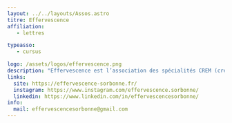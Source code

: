 ```yaml
---
layout: ../../layouts/Assos.astro
titre: Effervescence
affiliation: 
   - lettres

typeasso: 
   - cursus

logo: /assets/logos/effervescence.png
description: "Effervescence est l’association des spécialités CREM (création éditoriale multi-supports), CORREM (métiers de l’écrit et de la correction) et SCEDIL (métier édition et audiovisuel du master de lettres et multimédias). Elle soutient les projets du master ainsi que ceux de jeunes créateurs et créatrices, favorise l’insertion professionnelle et valorise la formation auprès des professionnelles et professionnels."
links:
  site: https://effervescence-sorbonne.fr/
  instagram: https://www.instagram.com/effervescence.sorbonne/
  linkedin: https://www.linkedin.com/in/effervescencesorbonne/
info:
  mail: effervescencesorbonne@gmail.com
---
```

